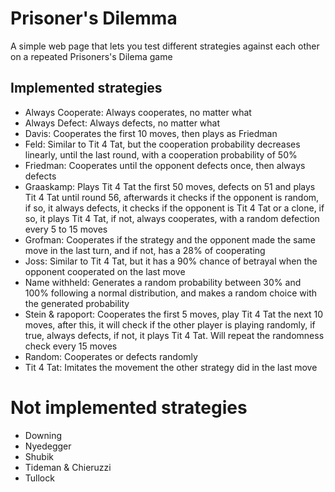 # Prisoner's Dilemma

A simple web page that lets you test different strategies against each other on a repeated Prisoners's Dilema game

## Implemented strategies

- Always Cooperate: Always cooperates, no matter what
- Always Defect: Always defects, no matter what
- Davis: Cooperates the first 10 moves, then plays as Friedman
- Feld: Similar to Tit 4 Tat, but the cooperation probability decreases linearly, until the last round, with a cooperation probability of 50%
- Friedman: Cooperates until the opponent defects once, then always defects
- Graaskamp: Plays Tit 4 Tat the first 50 moves, defects on 51 and plays Tit 4 Tat until round 56, afterwards it checks if the opponent is random, if so, it always defects, it checks if the opponent is Tit 4 Tat or a clone, if so, it plays Tit 4 Tat, if not, always cooperates, with a random defection every 5 to 15 moves
- Grofman: Cooperates if the strategy and the opponent made the same move in the last turn, and if not, has a 28% of cooperating
- Joss: Similar to Tit 4 Tat, but it has a 90% chance of betrayal when the opponent cooperated on the last move
- Name withheld: Generates a random probability between 30% and 100% following a normal distribution, and makes a random choice with the generated probability
- Stein & rapoport: Cooperates the first 5 moves, play Tit 4 Tat the next 10 moves, after this, it will check if the other player is playing randomly, if true, always defects, if not, it plays Tit 4 Tat. Will repeat the randomness check every 15 moves
- Random: Cooperates or defects randomly
- Tit 4 Tat: Imitates the movement the other strategy did in the last move

# Not implemented strategies
- Downing
- Nyedegger
- Shubik
- Tideman & Chieruzzi
- Tullock